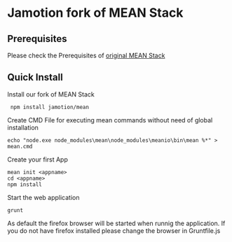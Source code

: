 # Jamotion fork of MEAN Stack

## Prerequisites

Please check the Prerequisites of [original MEAN Stack](https://github.com/linnovate/mean/blob/master/README.md)

## Quick Install

Install our fork of MEAN Stack

     npm install jamotion/mean
   
   
Create CMD File for executing mean commands without need of global installation

    echo "node.exe node_modules\mean\node_modules\meanio\bin\mean %*" > mean.cmd
    
Create your first App

    mean init <appname>
    cd <appname>
    npm install
    
Start the web application

    grunt
    
As default the firefox browser will be started when runnig the application. If you do not have firefox installed please change the browser in Gruntfile.js
